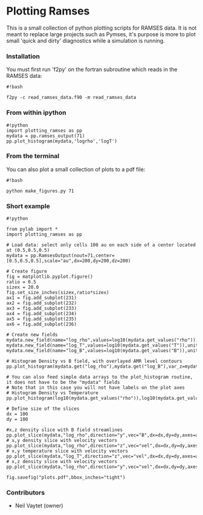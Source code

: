 # Plotting Ramses #

This is a small collection of python plotting scripts for RAMSES data. It is not meant to replace large projects such as Pymses, it's purpose is more to plot small 'quick and dirty' diagnostics while a simulation is running.

### Installation ###

You must first run 'f2py' on the fortran subroutine which reads in the RAMSES data:

```
#!bash

f2py -c read_ramses_data.f90 -m read_ramses_data
```

### From within ipython ###

```
#!python
import plotting_ramses as pp
mydata = pp.ramses_output(71)
pp.plot_histogram(mydata,'logrho','logT')
```

### From the terminal ###

You can also plot a small collection of plots to a pdf file:
```
#!bash

python make_figures.py 71

```

### Short example ###


```
#!python

from pylab import *
import plotting_ramses as pp

# Load data: select only cells 100 au on each side of a center located at (0.5,0.5,0.5)
mydata = pp.RamsesOutput(nout=71,center=[0.5,0.5,0.5],scale="au",dx=200,dy=200,dz=200)

# Create figure
fig = matplotlib.pyplot.figure()
ratio = 0.5
sizex = 20.0
fig.set_size_inches(sizex,ratio*sizex)
ax1 = fig.add_subplot(231)
ax2 = fig.add_subplot(232)
ax3 = fig.add_subplot(233)
ax4 = fig.add_subplot(234)
ax5 = fig.add_subplot(235)
ax6 = fig.add_subplot(236)

# Create new fields
mydata.new_field(name="log_rho",values=log10(mydata.get_values("rho")),unit="g/cm3",label="log(Density)")
mydata.new_field(name="log_T",values=log10(mydata.get_values("T")),unit="K",label="log(T)")
mydata.new_field(name="log_B",values=log10(mydata.get_values("B")),unit="G",label="log(B)")

# Histogram Density vs B field, with overlayed AMR level contours
pp.plot_histogram(mydata.get("log_rho"),mydata.get("log_B"),var_z=mydata.get("level"),axes=ax1,cmap="YlGnBu")

# You can also feed simple data arrays to the plot_histogram routine, it does not have to be the "mydata" fields
# Note that in this case you will not have labels on the plot axes
# Histogram Density vs Temperature
pp.plot_histogram(log10(mydata.get_values("rho")),log10(mydata.get_values("T")),axes=ax2,cmap="YlGnBu")

# Define size of the slices
dx = 100
dy = 100

#x,z density slice with B field streamlines
pp.plot_slice(mydata,"log_rho",direction="y",vec="B",dx=dx,dy=dy,axes=ax3,streamlines=True)
# x,y density slice with velocity vectors
pp.plot_slice(mydata,"log_rho",direction="z",vec="vel",dx=dx,dy=dy,axes=ax4)
# x,y temperature slice with velocity vectors
pp.plot_slice(mydata,"log_T",direction="z",vec="vel",dx=dx,dy=dy,axes=ax5,cmap='hot')
# x,z density slice with velocity vectors
pp.plot_slice(mydata,"log_rho",direction="y",vec="vel",dx=dx,dy=dy,axes=ax6)

fig.savefig("plots.pdf",bbox_inches="tight")
```


### Contributors ###

* Neil Vaytet (owner)